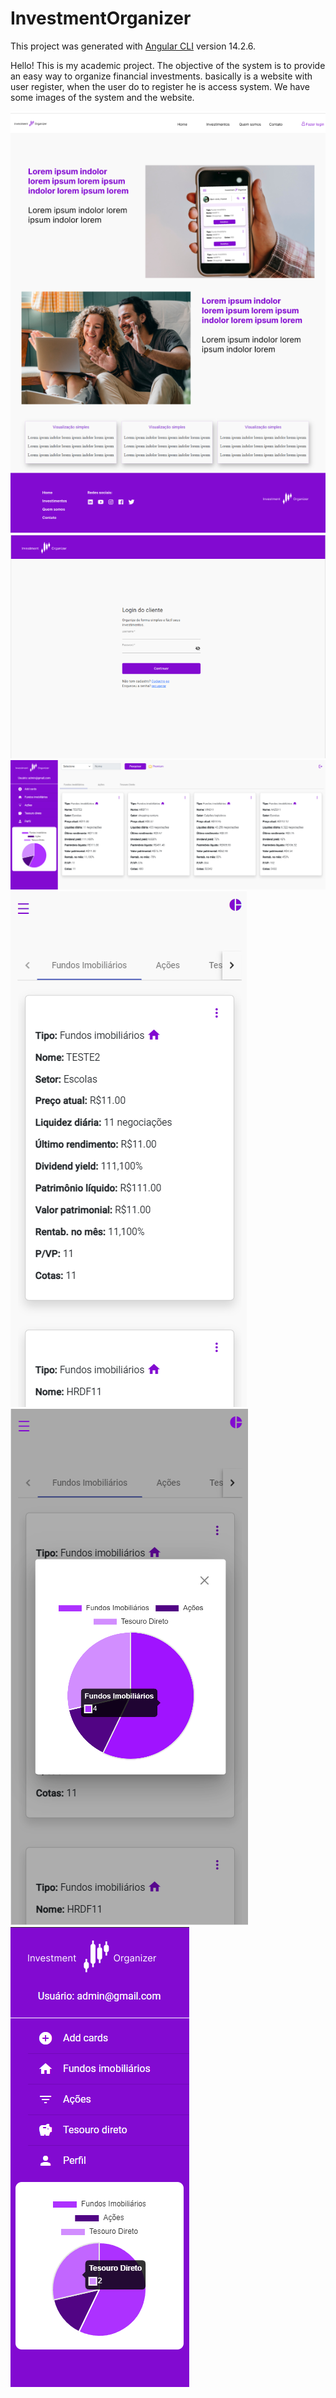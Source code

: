 # InvestmentOrganizer

This project was generated with [Angular CLI](https://github.com/angular/angular-cli) version 14.2.6.

Hello! This is my academic project. The objective of the system is to provide an easy way to organize financial investments.
basically is a website with user register, when the user do to register he is access system.
We have some images of the system and the website.


<img src="https://github.com/Diihpunk/investimentOrganizer/blob/main/src/assets/images/photos/home.png">
<br>
<img src="https://github.com/Diihpunk/investimentOrganizer/blob/main/src/assets/images/photos/login.png">
<br>
<img src="https://github.com/Diihpunk/investimentOrganizer/blob/main/src/assets/images/photos/sistema-07.png">
<br>
<img src="https://github.com/Diihpunk/investimentOrganizer/blob/main/src/assets/images/photos/sistema-04.png">
<br>
<img src="https://github.com/Diihpunk/investimentOrganizer/blob/main/src/assets/images/photos/sistema-05.png">
<br>
<img src="https://github.com/Diihpunk/investimentOrganizer/blob/main/src/assets/images/photos/sistema-06.png">
